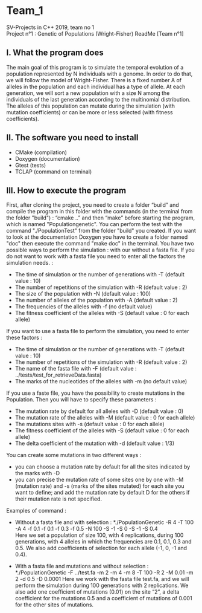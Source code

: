 # Team_1
SV-Projects in C++ 2019, team no 1  
Project n°1 : Genetic of Populations (Wright-Fisher) ReadMe
[Team n°1]
## I. What the program does
The main goal of this program is to simulate the temporal evolution of a population
represented by N individuals with a genome. In order to do that, we will follow the model of
Wright-Fisher. There is a fixed number A of alleles in the population and each individual has
a type of allele. At each generation, we will sort a new population with a size N among the
individuals of the last generation according to the multinomial distribution. The alleles of
this population can mutate during the simulation (with mutation coefficients) or can be more
or less selected (with fitness coefficients).
## II. The software you need to install
* CMake (compilation)
* Doxygen (documentation)
* Gtest (tests)
* TCLAP (command on terminal)
## III. How to execute the program
First, after cloning the project, you need to create a folder “build” and compile the
program in this folder with the commands (in the terminal from the folder "build") : 
“cmake ..” and then “make” before starting the program, which is named "Populationgenetic". 
You can perform the test with the command "./PopulationTest" from the folder "build" you created.
If you want to look at the documentation Doxygen you have to create a folder named "doc" then 
execute the command "make doc" in the terminal.
You have two possible ways to perform the simulation : with our without a fasta file.
If you do not want to work with a fasta file you need to enter all the factors the simulation
needs. :
* The time of simulation or the number of generations with -T (default value : 10)
* The number of repetitions of the simulation with -R (default value : 2)
* The size of the population with -N (default value : 100)
* The number of alleles of the population with -A (default value : 2)
* The frequencies of the alleles with -f (no default value)
* The fitness coefficient of the alleles with -S (default value : 0 for each allele)  

If you want to use a fasta file to perform the simulation, you need to enter these factors :  
* The time of simulation or the number of generations with -T (default value : 10)
* The number of repetitions of the simulation with -R (default value : 2)
* The name of the fasta file with -F (default value : ../tests/test_for_retrieveData.fasta)
* The marks of the nucleotides of the alleles with -m (no default value)

If you use a faste file, you have the possibility to create mutations in the Population. 
Then you will have to specify these parameters : 
* The mutation rate by default for all alleles with -D (default value : 0)
* The mutation rate of the alleles with -M (default value : 0 for each allele)
* The mutations sites with -s (default value : 0 for each allele)
* The fitness coefficient of the alleles with -S (default value : 0 for each allele)
* The delta coefficient of the mutation with -d (default value : 1/3)  

You can create some mutations in two different ways : 
* you can choose a mutation rate by default for all the sites indicated by the marks with -D
* you can precise the mutation rate of some sites one by one with -M (mutation rate) and -s (marks of the sites mutated) for each site you want to define; and add the mutation rate by default D for the others if their mutation rate is not specified.

Examples of command :
- Without a fasta file and with selection :
*./PopulationGenetic -R 4 -T 100 -A 4 -f 0.1 -f 0.1 -f 0.3 -f 0.5 -N 100 -S -1 -S 0 -S -1 -S 0.4  
Here we set a population of size 100,  with 4 replications, during 100 generations, with 4 alleles in which the frequencies are 0.1, 0.1, 0.3 and 0.5. We also add coefficients of selection for each allele (-1, 0, -1 and 0.4).

- With a fasta file and mutations and without selection :
*./PopulationGenetic -F ../test.fa -m 2  -m 4 -m 8 -T 100 -R 2 -M 0.01 -m 2 -d 0.5 -D 0.0001
Here we work with the fasta file test.fa, and we will perform the simulation during 100 generations with 2 replications. We also add one coefficient of mutations (0.01) on the site “2”, a delta coefficient for the mutations 0.5 and a coefficient of mutations of 0.001 for the other sites of mutations.

